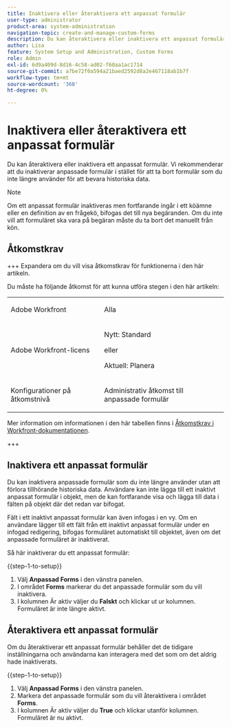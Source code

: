 ```yaml
---
title: Inaktivera eller återaktivera ett anpassat formulär
user-type: administrator
product-area: system-administration
navigation-topic: create-and-manage-custom-forms
description: Du kan återaktivera eller inaktivera ett anpassat formulär. Vi rekommenderar att du inaktiverar anpassade formulär i stället för att ta bort formulär som du inte längre använder för att bevara historiska data.
author: Lisa
feature: System Setup and Administration, Custom Forms
role: Admin
exl-id: 6d9a409d-8d16-4c58-ad02-f60aa1ac1714
source-git-commit: a7be72f0a594a21baed2592d8a2e467118ab1b7f
workflow-type: tm+mt
source-wordcount: '368'
ht-degree: 0%

---
```


# Inaktivera eller återaktivera ett anpassat formulär

Du kan återaktivera eller inaktivera ett anpassat formulär. Vi rekommenderar att du inaktiverar anpassade formulär i stället för att ta bort formulär som du inte längre använder för att bevara historiska data.

>[!NOTE]
>
>Om ett anpassat formulär inaktiveras men fortfarande ingår i ett köämne eller en definition av en frågekö, bifogas det till nya begäranden. Om du inte vill att formuläret ska vara på begäran måste du ta bort det manuellt från kön.

## Åtkomstkrav

+++ Expandera om du vill visa åtkomstkrav för funktionerna i den här artikeln.

Du måste ha följande åtkomst för att kunna utföra stegen i den här artikeln:

<table style="table-layout:auto"> 
 <col> 
 <col> 
 <tbody> 
  <tr data-mc-conditions=""> 
   <td role="rowheader"> <p>Adobe Workfront</p> </td> 
   <td>Alla</td> 
  </tr> 
  <tr> 
   <td role="rowheader">Adobe Workfront-licens</td> 
   <td>
   <p>Nytt: Standard</p>
   <p>eller</p>
   <p>Aktuell: Planera</p></td> 
  </tr> 
  <tr data-mc-conditions=""> 
   <td role="rowheader">Konfigurationer på åtkomstnivå</td> 
   <td> <p>Administrativ åtkomst till anpassade formulär</p></td> 
  </tr>  
 </tbody> 
</table>

Mer information om informationen i den här tabellen finns i [Åtkomstkrav i Workfront-dokumentationen](/help/quicksilver/administration-and-setup/add-users/access-levels-and-object-permissions/access-level-requirements-in-documentation.md).

+++

## Inaktivera ett anpassat formulär

Du kan inaktivera anpassade formulär som du inte längre använder utan att förlora tillhörande historiska data. Användare kan inte lägga till ett inaktivt anpassat formulär i objekt, men de kan fortfarande visa och lägga till data i fälten på objekt där det redan var bifogat.

Fält i ett inaktivt anpassat formulär kan även infogas i en vy. Om en användare lägger till ett fält från ett inaktivt anpassat formulär under en infogad redigering, bifogas formuläret automatiskt till objektet, även om det anpassade formuläret är inaktiverat.

Så här inaktiverar du ett anpassat formulär:

{{step-1-to-setup}}

1. Välj **Anpassad Forms** i den vänstra panelen.
1. I området **Forms** markerar du det anpassade formulär som du vill inaktivera.
1. I kolumnen Är aktiv väljer du **Falskt** och klickar ut ur kolumnen. Formuläret är inte längre aktivt.

## Återaktivera ett anpassat formulär

Om du återaktiverar ett anpassat formulär behåller det de tidigare inställningarna och användarna kan interagera med det som om det aldrig hade inaktiverats.

{{step-1-to-setup}}

1. Välj **Anpassad Forms** i den vänstra panelen.
1. Markera det anpassade formulär som du vill återaktivera i området **Forms**.
1. I kolumnen Är aktiv väljer du **True** och klickar utanför kolumnen. Formuläret är nu aktivt.
